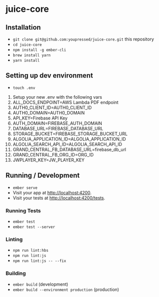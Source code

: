 # juice-core


## Installation

* `git clone git@github.com:youpressed/juice-core.git` this repository
* `cd juice-core`
* `npm install -g ember-cli`
* `brew install yarn`
* `yarn install`

## Setting up dev environment

* `touch .env`
1. Setup your new .env with the following vars
  1. ALL_DOCS_ENDPOINT=AWS Lambda PDF endpoint
  1. AUTH0_CLIENT_ID=AUTH0_CLIENT_ID
  1. AUTH0_DOMAIN=AUTH0_DOMAIN
  1. API_KEY=Firebase API Key
  1. AUTH_DOMAIN=FIREBASE_AUTH_DOMAIN
  1. DATABASE_URL=FIREBASE_DATABASE_URL
  1. STORAGE_BUCKET=FIREBASE_STORAGE_BUCKET_URL
  1. ALGOLIA_APPLICATION_ID=ALGOLIA_APPLICATION_ID
  1. ALGOLIA_SEARCH_API_ID=ALGOLIA_SEARCH_API_ID
  1. GRAND_CENTRAL_FB_DATABASE_URL=firebase_db_url
  1. GRAND_CENTRAL_FB_ORG_ID=ORG_ID
  1. JWPLAYER_KEY=JW_PLAYER_KEY

## Running / Development

* `ember serve`
* Visit your app at [http://localhost:4200](http://localhost:4200).
* Visit your tests at [http://localhost:4200/tests](http://localhost:4200/tests).

### Running Tests

* `ember test`
* `ember test --server`

### Linting

* `npm run lint:hbs`
* `npm run lint:js`
* `npm run lint:js -- --fix`

### Building

* `ember build` (development)
* `ember build --environment production` (production)
